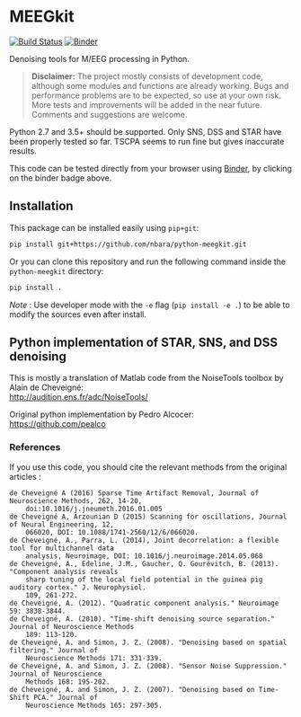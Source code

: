 # MEEGkit

[![Build Status](https://travis-ci.org/nbara/python-meegkit.svg?branch=master)](https://travis-ci.org/nbara/python-meegkit)
[![Binder](https://mybinder.org/badge.svg)](https://mybinder.org/v2/gh/nbara/python-meegkit/master)

Denoising tools for M/EEG processing in Python.

> **Disclaimer:** The project mostly consists of development code, although some modules and functions are already working. Bugs and performance problems are to be expected, so use at your own risk. More tests and improvements will be added in the near future. Comments and suggestions are welcome.  

Python 2.7 and 3.5+ should be supported. Only SNS, DSS and STAR have been
properly tested so far. TSCPA seems to run fine but gives inaccurate
results.

This code can be tested directly from your browser using
[Binder](https://mybinder.org), by clicking on the binder badge above.

## Installation

This package can be installed easily using `pip+git`:

```bash
pip install git+https://github.com/nbara/python-meegkit.git
```

Or you can clone this repository and run the following command inside the
`python-meegkit` directory:

```bash
pip install .
```

*Note* : Use developer mode with the `-e` flag (`pip install -e .`) to be able
to modify the sources even after install.

## Python implementation of STAR, SNS, and DSS denoising

This is mostly a translation of Matlab code from the NoiseTools toolbox by
Alain de Cheveigné:  
http://audition.ens.fr/adc/NoiseTools/

Original python implementation by Pedro Alcocer:  
https://github.com/pealco

### References

If you use this code, you should cite the relevant methods from the original
articles :

```text
de Cheveigné A (2016) Sparse Time Artifact Removal, Journal of Neuroscience Methods, 262, 14-20, 
    doi:10.1016/j.jneumeth.2016.01.005
de Cheveigné A, Arzounian D (2015) Scanning for oscillations, Journal of Neural Engineering, 12, 
    066020, DOI: 10.1088/1741-2560/12/6/066020.
de Cheveigné, A., Parra, L. (2014), Joint decorrelation: a flexible tool for multichannel data 
    analysis, Neuroimage, DOI: 10.1016/j.neuroimage.2014.05.068 
de Cheveigné, A., Edeline, J.M., Gaucher, Q. Gourévitch, B. (2013). "Component analysis reveals 
    sharp tuning of the local field potential in the guinea pig auditory cortex." J. Neurophysiol. 
    109, 261-272.
de Cheveigné, A. (2012). "Quadratic component analysis." Neuroimage 59: 3838-3844.
de Cheveigné, A. (2010). "Time-shift denoising source separation." Journal of Neuroscience Methods 
    189: 113-120.
de Cheveigné, A. and Simon, J. Z. (2008). "Denoising based on spatial filtering." Journal of 
    Neuroscience Methods 171: 331-339.
de Cheveigné, A. and Simon, J. Z. (2008). "Sensor Noise Suppression." Journal of Neuroscience 
    Methods 168: 195-202.
de Cheveigné, A. and Simon, J. Z. (2007). "Denoising based on Time-Shift PCA." Journal of 
    Neuroscience Methods 165: 297-305.
```
